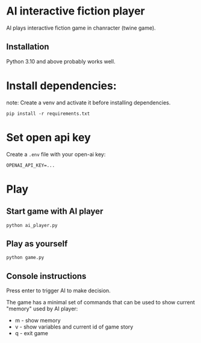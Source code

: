 # AI interactive fiction player

AI plays interactive fiction game in chanracter (twine game).

## Installation

Python 3.10 and above probably works well.

# Install dependencies:

note: Create a venv and activate it before installing dependencies.

```
pip install -r requirements.txt
```

# Set open api key

Create a `.env` file with your open-ai key:

```
OPENAI_API_KEY=...
```

# Play

## Start game with AI player

```
python ai_player.py
```

## Play as yourself

```
python game.py
```

## Console instructions

Press enter to trigger AI to make decision.

The game has a minimal set of commands that can be used to show current "memory" used by AI player:

 * m - show memory
 * v - show variables and current id of game story
 * q - exit game

